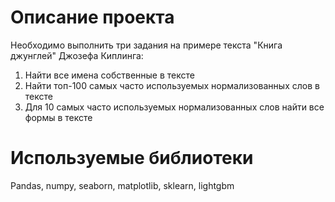 # Описание проекта

Необходимо выполнить три задания на примере текста "Книга джунглей" Джозефа Киплинга:

1) Найти все имена собственные в тексте
2) Найти топ-100 самых часто используемых нормализованных слов в тексте
3) Для 10 самых часто используемых нормализованных слов найти все формы в тексте


# Используемые библиотеки
Pandas, numpy, seaborn, matplotlib, sklearn, lightgbm
